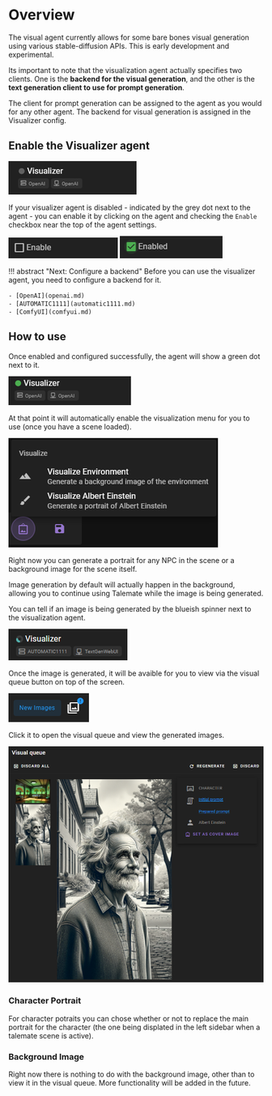 # Overview

The visual agent currently allows for some bare bones visual generation using various stable-diffusion APIs. This is early development and experimental.

Its important to note that the visualization agent actually specifies two clients. One is the **backend for the visual generation**, and the other is the **text generation client to use for prompt generation**.

The client for prompt generation can be assigned to the agent as you would for any other agent. The backend for visual generation is assigned in the Visualizer config.

## Enable the Visualizer agent

![Visualizer agent disabled](/img/0.26.0/visual-agent-disabled.png)

If your visualizer agent is disabled - indicated by the grey dot next to the agent - you can enable it by clicking on the agent and checking the `Enable` checkbox near the top of the agent settings.

![Agent disabled](/img/0.26.0/agent-disabled.png) ![Agent enabled](/img/0.26.0/agent-enabled.png)


!!! abstract "Next: Configure a backend"
    Before you can use the visualizer agent, you need to configure a backend for it.

    - [OpenAI](openai.md)
    - [AUTOMATIC1111](automatic1111.md)
    - [ComfyUI](comfyui.md)

## How to use

Once enabled and configured successfully, the agent will show a green dot next to it.

![Visualizer agent enabled](/img/0.26.0/visual-agent-enabled.png)

At that point it will automatically enable the visualization menu for you to use (once you have a scene loaded).

![Visualization actions](/img/0.20.0/visualize-scene-tools.png)

Right now you can generate a portrait for any NPC in the scene or a background image for the scene itself.

Image generation by default will actually happen in the background, allowing you to continue using Talemate while the image is being generated. 

You can tell if an image is being generated by the blueish spinner next to the visualization agent.

![Visualizer busy](/img/0.20.0/visualizer-busy.png)

Once the image is generated, it will be avaible for you to view via the visual queue button on top of the screen.

![Images ready](/img/0.20.0/visualze-new-images.png)

Click it to open the visual queue and view the generated images.

![alt text](/img/0.20.0/visual-queue.png)

### Character Portrait

For character potraits you can chose whether or not to replace the main portrait for the character (the one being displated in the left sidebar when a talemate scene is active).

### Background Image

Right now there is nothing to do with the background image, other than to view it in the visual queue. More functionality will be added in the future.